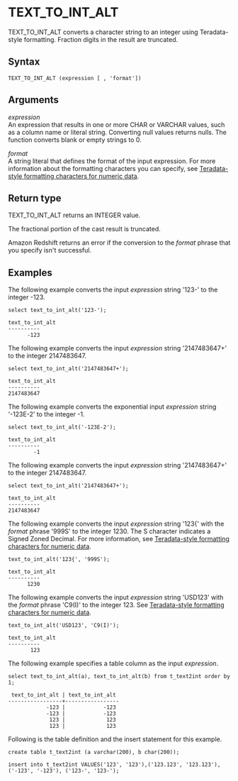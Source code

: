 # TEXT\_TO\_INT\_ALT<a name="r_TEXT_TO_INT_ALT"></a>

TEXT\_TO\_INT\_ALT converts a character string to an integer using Teradata\-style formatting\. Fraction digits in the result are truncated\.

## Syntax<a name="r_TEXT_TO_INT_ALT-synopsis"></a>

```
TEXT_TO_INT_ALT (expression [ , 'format'])
```

## Arguments<a name="r_TEXT_TO_INT_ALT-arguments"></a>

 *expression*   
An expression that results in one or more CHAR or VARCHAR values, such as a column name or literal string\. Converting null values returns nulls\. The function converts blank or empty strings to 0\. 

 *format*   
A string literal that defines the format of the input expression\. For more information about the formatting characters you can specify, see [Teradata\-style formatting characters for numeric data](r_Numeric-format-teradata.md)\. 

## Return type<a name="r_TEXT_TO_INT_ALT-return-type"></a>

TEXT\_TO\_INT\_ALT returns an INTEGER value\.

The fractional portion of the cast result is truncated\.

Amazon Redshift returns an error if the conversion to the *format* phrase that you specify isn't successful\.

## Examples<a name="r_TEXT_TO_INT_ALT-examples"></a>

The following example converts the input *expression* string '123\-' to the integer \-123\.

```
select text_to_int_alt('123-');
```

```
text_to_int_alt
----------
      -123
```

The following example converts the input *expression* string '2147483647\+' to the integer 2147483647\.

```
select text_to_int_alt('2147483647+');
```

```
text_to_int_alt
----------
2147483647
```

The following example converts the exponential input *expression* string '\-123E\-2' to the integer \-1\.

```
select text_to_int_alt('-123E-2');
```

```
text_to_int_alt
----------
        -1
```

The following example converts the input *expression* string '2147483647\+' to the integer 2147483647\.

```
select text_to_int_alt('2147483647+');
```

```
text_to_int_alt
----------
2147483647
```

The following example converts the input *expression* string '123\{' with the *format* phrase '999S' to the integer 1230\. The S character indicates a Signed Zoned Decimal\. For more information, see [Teradata\-style formatting characters for numeric data](r_Numeric-format-teradata.md)\.

```
text_to_int_alt('123{', '999S');
```

```
text_to_int_alt
----------
      1230
```

The following example converts the input *expression* string 'USD123' with the *format* phrase 'C9\(I\)' to the integer 123\. See [Teradata\-style formatting characters for numeric data](r_Numeric-format-teradata.md)\.

```
text_to_int_alt('USD123', 'C9(I)');
```

```
text_to_int_alt
----------
       123
```

The following example specifies a table column as the input *expression*\.

```
select text_to_int_alt(a), text_to_int_alt(b) from t_text2int order by 1;
```

```
 text_to_int_alt | text_to_int_alt
-----------------+-----------------
            -123 |            -123
            -123 |            -123
             123 |             123
             123 |             123
```

Following is the table definition and the insert statement for this example\.

```
create table t_text2int (a varchar(200), b char(200));
```

```
insert into t_text2int VALUES('123', '123'),('123.123', '123.123'), ('-123', '-123'), ('123-', '123-');
```